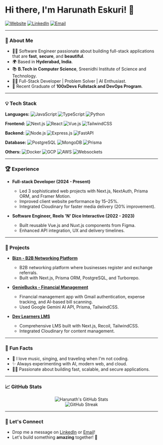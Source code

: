 # Hi there, I'm Harunath Eskuri! 👋

[![Website](https://img.shields.io/badge/Portfolio-harunath.vercel.app-0A66C2?style=for-the-badge&logo=vercel&logoColor=white)](https://harunath.vercel.app/)
[![LinkedIn](https://img.shields.io/badge/LinkedIn-Harunath%20Eskuri-0077B5?style=for-the-badge&logo=linkedin&logoColor=white)](https://www.linkedin.com/in/harunath)
[![Email](https://img.shields.io/badge/Email-harunath04@gmail.com-D14836?style=for-the-badge&logo=gmail&logoColor=white)](mailto:harunath04@gmail.com)

---

### 🌟 About Me

- 👩‍💻 Software Engineer passionate about building full-stack applications that are **fast**, **secure**, and **beautiful**.
- 🌍 Based in **Hyderabad, India**.
- 📚 **B.Tech in Computer Science**, Sreenidhi Institute of Science and Technology.
- 👨‍💻 Full-Stack Developer | Problem Solver | AI Enthusiast.
- 🌟 Recent Graduate of **100xDevs Fullstack and DevOps Program**.

---

### 💡 Tech Stack

**Languages:**
![JavaScript](https://img.shields.io/badge/-JavaScript-F7DF1E?style=flat&logo=javascript&logoColor=black)
![TypeScript](https://img.shields.io/badge/-TypeScript-007ACC?style=flat&logo=typescript&logoColor=white)
![Python](https://img.shields.io/badge/-Python-3776AB?style=flat&logo=python&logoColor=white)

**Frontend:**
![Next.js](https://img.shields.io/badge/-Next.js-000000?style=flat&logo=next.js)
![React](https://img.shields.io/badge/-React-61DAFB?style=flat&logo=react&logoColor=black)
![Vue.js](https://img.shields.io/badge/-Vue.js-4FC08D?style=flat&logo=vue.js&logoColor=white)
![TailwindCSS](https://img.shields.io/badge/-TailwindCSS-38B2AC?style=flat&logo=tailwind-css&logoColor=white)

**Backend:**
![Node.js](https://img.shields.io/badge/-Node.js-339933?style=flat&logo=node.js&logoColor=white)
![Express.js](https://img.shields.io/badge/-Express.js-000000?style=flat&logo=express&logoColor=white)
![FastAPI](https://img.shields.io/badge/-FastAPI-009688?style=flat&logo=fastapi&logoColor=white)

**Database:**
![PostgreSQL](https://img.shields.io/badge/-PostgreSQL-336791?style=flat&logo=postgresql&logoColor=white)
![MongoDB](https://img.shields.io/badge/-MongoDB-47A248?style=flat&logo=mongodb&logoColor=white)
![Prisma](https://img.shields.io/badge/-Prisma-2D3748?style=flat&logo=prisma&logoColor=white)

**Others:**
![Docker](https://img.shields.io/badge/-Docker-2496ED?style=flat&logo=docker&logoColor=white)
![GCP](https://img.shields.io/badge/-GCP-4285F4?style=flat&logo=google-cloud&logoColor=white)
![AWS](https://img.shields.io/badge/-AWS-232F3E?style=flat&logo=amazon-aws&logoColor=white)
![Websockets](https://img.shields.io/badge/-WebSockets-000000?style=flat&logo=websocket&logoColor=white)


---

### 🏆 Experience

- **Full-stack Developer (2024 - Present)**
  - Led 3 sophisticated web projects with Next.js, NextAuth, Prisma ORM, and Framer Motion.
  - Improved client website performance by 15–25%.
  - Integrated Cloudinary for faster media delivery (20% improvement).

- **Software Engineer, Reels 'N' Dice Interactive (2022 - 2023)**
  - Built reusable Vue.js and Nuxt.js components from Figma.
  - Enhanced API integration, UX and delivery timelines.

---

### 🔄 Projects

- **[Bizn - B2B Networking Platform](https://bizn.in/)**
  - B2B networking platform where businesses register and exchange referrals.
  - Built with Next.js, Prisma ORM, PostgreSQL, and Turborepo.

- **[GenieBucks - Financial Management](https://geniebucks.vercel.app/)**
  - Financial management app with Gmail authentication, expense tracking, and AI-based bill scanning.
  - Used Google Gemini AI API, Prisma, TailwindCSS.

- **[Dev Learners LMS](https://dev-learners.vercel.app/)**
  - Comprehensive LMS built with Next.js, Recoil, TailwindCSS.
  - Integrated Cloudinary for content management.

---

### 🌟 Fun Facts

- 🎵 I love music, singing, and traveling when I'm not coding.
- ✨ Always experimenting with AI, modern web, and cloud.
- 👩‍💻 Passionate about building fast, scalable, and secure applications.

---

### 📈 GitHub Stats

<p align="center">
  <img src="https://github-readme-stats.vercel.app/api?username=Harunath&show_icons=true&theme=radical" alt="Harunath's GitHub Stats" />
  <br/>
  <img src="https://github-readme-streak-stats.herokuapp.com/?user=Harunath&theme=radical" alt="GitHub Streak"/>
</p>


---

### 👋 Let's Connect

- Drop me a message on [LinkedIn](https://www.linkedin.com/in/harunath) or [Email](mailto:harunath04@gmail.com)!
- Let's build something **amazing** together! 🚀
